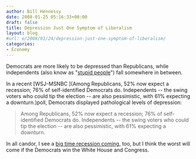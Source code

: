 ```yaml
---
author: Bill Hennessy
date: 2008-01-25 05:16:33+00:00
draft: false
title: Depression Just One Symptom of Liberalism
layout: blog
#url: e/2008/01/24/depression-just-one-symptom-of-liberalism/
categories:
- Economy
---
```


Democrats are more likely to be depressed than Republicans, while independents (also know as "[stupid people](https://hennessysview.com/2000/10/16/beware-the-man-in-the-middle/)") fall somewhere in between.

In a recent [WSJ-MSNBC ](Among Republicans, 52% now expect a recession; 76% of self-identified Democrats do. Independents -- the swing voters who could tip the election -- are also pessimistic, with 61% expecting a downturn.)poll, Democrats displayed pathological levels of depression:


> Among Republicans, 52% now expect a recession; 76% of self-identified Democrats do. Independents -- the swing voters who could tip the election -- are also pessimistic, with 61% expecting a downturn.


In all candor, I see a [big time recession coming](https://hennessysview.com/2008/01/20/economy-of-swine/), too, but I think the worst will come if the Democrats win the White House and Congress. 
